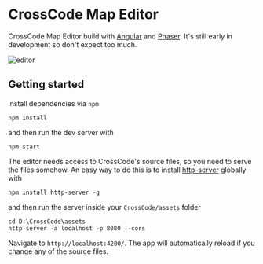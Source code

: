 # CrossCode Map Editor

CrossCode Map Editor build with [Angular](https://angular.io/) and [Phaser](https://phaser.io/). It's still early in development so don't expect too much.

![editor](https://user-images.githubusercontent.com/9483499/29732155-acc24a46-89e7-11e7-9500-7fd1066a01a0.png)


## Getting started

install dependencies via `npm`
```
npm install
```
and then run the dev server with
```
npm start
```

The editor needs access to CrossCode's source files, so you need to serve the files somehow.
An easy way to do this is to install [http-server](https://github.com/indexzero/http-server) globally with
```
npm install http-server -g
```
and then run the server inside your `CrossCode/assets` folder
```
cd D:\CrossCode\assets
http-server -a localhost -p 8080 --cors
```

Navigate to `http://localhost:4200/`. The app will automatically reload if you change any of the source files.

